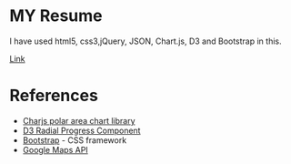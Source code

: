 <h1>MY Resume</h1>
<p>I have used html5, css3,jQuery, JSON, Chart.js, D3 and Bootstrap in this.</p>
<p><a href="http://hbhalla123.github.io/">Link</a></p>

<h1>References</h1>
<ul>
	<li><a href="http://www.chartjs.org/docs/#polar-area-chart">Charjs polar area chart library</li>
	<li><a href="http://www.brightpointinc.com/clients/brightpointinc.com/library/radialProgress/index.html?source=d3js">D3 Radial Progress Component</li>
	<li><a href="http://getbootstrap.com/">Bootstrap</a> - CSS framework</li>
	<li><a href="https://developers.google.com/maps/documentation/javascript/tutorial">Google Maps API</a></li>

</ul>
